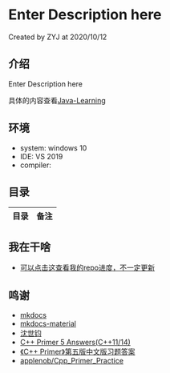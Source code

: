 # Enter Description  here
Created by ZYJ at 2020/10/12
## 介绍
Enter Description  here

具体的内容查看[Java-Learning](https://hye2cs.github.io/Java-Learning/)

## 环境
- system: windows 10
- IDE: VS 2019
- compiler: 

## 目录
|目录|备注|
|---|---

## 我在干啥
- [可以点击这查看我的repo进度，不一定更新](changelog/TODO.md)

## 鸣谢
- [mkdocs](https://www.mkdocs.org/https://www.mkdocs.org/)
- [mkdocs-material](https://github.com/squidfunk/mkdocs-material/)
- [沈世钧](https://www.zhihu.com/people/zhang-xu-guang-21)
- [C++ Primer 5 Answers(C++11/14)](https://github.com/Mooophy/Cpp-Primer)
- [《C++ Primer》第五版中文版习题答案](https://github.com/huangmingchuan/Cpp_Primer_Answers)
- [applenob/Cpp_Primer_Practice](https://github.com/applenob/Cpp_Primer_Practice)